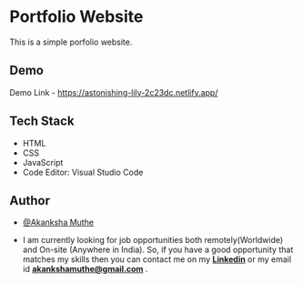 
# Portfolio Website

This is a simple porfolio website.


## Demo

Demo Link - https://astonishing-lily-2c23dc.netlify.app/



## Tech Stack

* HTML
* CSS
* JavaScript
* Code Editor:  Visual Studio Code


## Author

- [@Akanksha Muthe](https://www.github.com/Aknm17)

- I am currently looking for job opportunities both remotely(Worldwide) and On-site (Anywhere in India). So, if you have a good opportunity that matches my skills then you can contact me on my **[Linkedin](https://www.linkedin.com/in/akanksha-muthe-4920b2222/)** or my email id **akankshamuthe@gmail.com** .